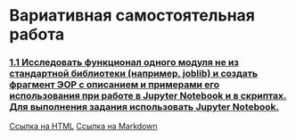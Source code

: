 # Вариативная самостоятельная работа

### [1.1 Исследовать функционал одного модуля не из стандартной библиотеки (например, joblib) и создать фрагмент ЭОР с описанием и примерами его использования при работе в Jupyter Notebook и в скриптах. Для выполнения задания использовать Jupyter Notebook.](https://www.dropbox.com/s/r0fp2hi1gfoobod/sem5-Tema1-VSR-1.1.ipynb?dl=0)
[Ссылка на HTML](https://www.dropbox.com/s/r1ch8mkdnq315g9/sem5-Tema1-VSR-1.1.html?dl=0)
[Ссылка на Markdown](https://github.com/polinalazebnikova/prog_sem5/blob/main/sem5-Tema1-VSR-1.1.md)
